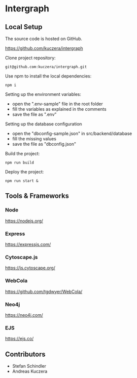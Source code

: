 # Intergraph

## Local Setup

The source code is hosted on GitHub.

https://github.com/kuczera/intergraph

Clone project repository:

```
git@github.com:kuczera/intergraph.git
```

Use npm to install the local dependencies:

```
npm i
```

Setting up the environment variables:

* open the ".env-sample" file in the root folder
* fill the variables as explained in the comments
* save the file as ".env"

Setting up the database configuration

* open the "dbconfig-sample.json" in src/backend/database
* fill the missing values
* save the file as "dbconfig.json"


Build the project:

```
npm run build
```

Deploy the project:

```
npm run start &
```

## Tools & Frameworks

### Node
https://nodejs.org/

### Express
https://expressjs.com/

### Cytoscape.js
https://js.cytoscape.org/

### WebCola
https://github.com/tgdwyer/WebCola/

### Neo4j
https://neo4j.com/

### EJS
https://ejs.co/

## Contributors
* Stefan Schindler
* Andreas Kuczera

